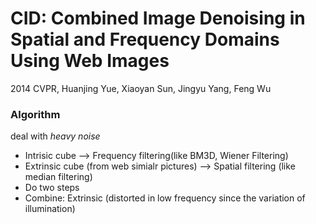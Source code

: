 # CID: Combined Image Denoising in Spatial and Frequency Domains Using Web Images

2014 CVPR, Huanjing Yue, Xiaoyan Sun, Jingyu Yang, Feng Wu

### Algorithm

deal with *heavy noise*

* Intrisic cube --> Frequency filtering(like BM3D, Wiener Filtering)
* Extrinsic cube (from web simialr pictures) --> Spatial filtering (like median filtering)
* Do two steps 
* Combine: Extrinsic (distorted in low frequency since the variation of illumination)